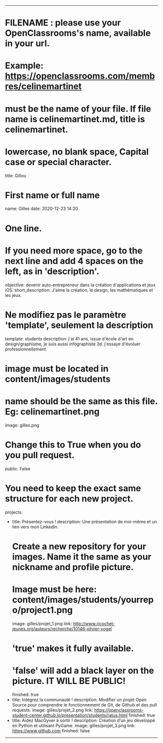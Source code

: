 ---

# FILENAME : please use your OpenClassrooms's name, available in your url.
# Example: https://openclassrooms.com/membres/celinemartinet
# must be the name of your file. If file name is celinemartinet.md, title is celinemartinet.
# lowercase, no blank space, Capital case or special character.
title: Gillou

# First name or full name
name: Gilles
date: 2020-12-23 14:20

# One line.
# If you need more space, go to the next line and add 4 spaces on the left, as in 'description'.
objective: devenir auto-entrepreneur dans la création d'applications et jeux iOS.
short_description: J'aime la création, le design, les mathématiques et les jeux.

# Ne modifiez pas le paramètre 'template', seulement la description
template: students
description:
    j'ai 41 ans, issue d'école d'art en design/graphisme, je suis aussi infographiste 3d. j'essaye d'évoluer professionnellement.

# image must be located in content/images/students
# name should be the same as this file. Eg: celinemartinet.png
image: gilles.png

# Change this to True when you do you pull request.
public: False

# You need to keep the exact same structure for each new project.
projects:
  - title: Présentez-vous !
    description: Une présentation de moi-même et un lien vers mon LinkedIn.
    # Create a new repository for your images. Name it the same as your nickname and profile picture.
    # Image must be here: content/images/students/yourrepo/project1.png
    image: gilles/projet_1.png
    link: http://www.ricochet-jeunes.org/auteurs/recherche/10146-olivier-vogel
    # 'true' makes it fully available.
    # 'false' will add a black layer on the picture. IT WILL BE PUBLIC!
    finished: true
  - title: Intégrez la communauté !
    description: Modifier un projet Open Source pour comprendre le fonctionnement de Git, de Github et des pull requests. 
    image: gilles/projet_2.png
    link: https://openclassrooms-student-center.github.io/presentation/students/ratus.html
    finished: true
  - title: Aidez MacGyver à sortir !
    description: Création d’un jeu développé en Python et utilisant PyGame.
    image: gilles/projet_3.png
    link: https://www.github.com
    finished: false
---